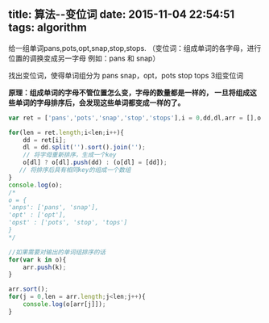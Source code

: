 title: 算法--变位词
date: 2015-11-04 22:54:51
tags: algorithm
---

给一组单词pans,pots,opt,snap,stop,stops.
（变位词：组成单词的各字母，进行位置的调换变成另一字母 例如：pans 和 snap）

找出变位词，使得单词组分为  pans snap，opt，pots stop tops   3组变位词

**原理：组成单词的字母不管位置怎么变，字母的数量都是一样的， 一旦将组成这些单词的字母排序后，会发现这些单词都变成一样的了。**

```javascript
var ret = ['pans','pots','snap','stop','stops'],i = 0,dd,dl,arr = [],o = {};

for(len = ret.length;i<len;i++){
    dd = ret[i];
    dl = dd.split('').sort().join(''); 
    // 将字母重新排序，生成一个key
    o[dl] ? o[dl].push(dd) : (o[dl] = [dd]);
   // 将排序后具有相同key的组成一个数组
}
console.log(o);
/*
o = {
'anps': ['pans', 'snap'],
'opt' : ['opt'],
'opst' : ['pots', 'stop', 'tops']
}
*/

//如果需要对输出的单词组排序的话
for(var k in o){
    arr.push(k);
}

arr.sort();
for(j = 0,len = arr.length;j<len;j++){
    console.log(o[arr[j]]);
}
```
